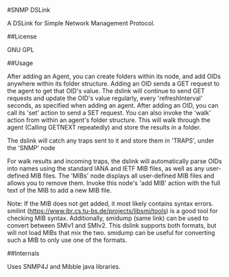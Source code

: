 
#SNMP DSLink

A DSLink for Simple Network Management Protocol.

##License

GNU GPL

##Usage

After adding an Agent, you can create folders within its node, and add OIDs anywhere within its folder structure.
Adding an OID sends a GET request to the agent to get that OID's value. The dslink will continue to send GET requests
and update the OID's value regularly, every 'refreshInterval' seconds, as specified when adding an agent. After adding
an OID, you can call its 'set' action to send a SET request.
You can also invoke the 'walk' action from within an agent's folder structure. This will walk through the agent (Calling
GETNEXT repeatedly) and store the results in a folder.

The dslink will catch any traps sent to it and store them in 'TRAPS', under the 'SNMP' node

For walk results and incoming traps, the dslink will automatically parse OIDs into names using the standard IANA and 
IETF MIB files, as well as any user-defined MIB files. The 'MIBs' node displays all user-defined MIB files and allows
you to remove them. Invoke this node's 'add MIB' action with the full text of the MIB to add a new MIB file. 

Note: If the MIB does not get added, it most likely contains syntax errors. smilint (https://www.ibr.cs.tu-bs.de/projects/libsmi/tools) is a good tool for checking MIB syntax. Additionally, smidump (same link) can be used to convert between SMIv1 and SMIv2. This dslink supports both formats, but will not load MIBs that mix the two. smidump can be useful for converting such a MIB to only use one of the formats.

##Internals

Uses SNMP4J and Mibble java libraries.








